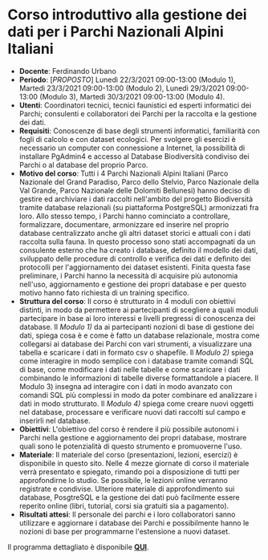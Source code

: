 # Corso introduttivo alla gestione dei dati per i Parchi Nazionali Alpini Italiani

* **Docente**: Ferdinando Urbano  
* **Periodo**: [*PROPOSTO*] Lunedì 22/3/2021 09:00-13:00 (Modulo 1), Martedì 23/3/2021 09:00-13:00 (Modulo 2), Lunedì 29/3/2021 09:00-13:00 (Modulo 3), Martedì 30/3/2021 09:00-13:00 (Modulo 4).  
* **Utenti**: Coordinatori tecnici, tecnici faunistici ed esperti informatici dei Parchi; consulenti e collaboratori dei Parchi per la raccolta e la gestione dei dati.  
* **Requisiti**: Conoscenze di base degli strumenti informatici, familiarità con fogli di calcolo e con dataset ecologici. Per svolgere gli esercizi è necessario un computer con connessione a Internet, la possibilità di installare PgAdmin4 e accesso al Database Biodiversità condiviso dei Parchi o al database del proprio Parco.  
* **Motivo del corso**: Tutti i 4 Parchi Nazionali Alpini Italiani (Parco Nazionale del Grand Paradiso, Parco dello Stelvio, Parco Nazionale della Val Grande, Parco Nazionale delle Dolomiti Bellunesi) hanno deciso di gestire ed archiviare i dati raccolti nell'ambito del progetto Biodiversità tramite database relazionali (su piattaforma PostgreSQL) armonizzati fra loro. Allo stesso tempo, i Parchi hanno cominciato a controllare, formalizzare, documentare, armonizzare ed inserire nel proprio database centralizzato anche gli altri dataset storici e attuali con i dati raccolta sulla fauna. In questo processo sono stati accompagnati da un consulente esterno che ha creato i database, definito il modello dei dati, sviluppato delle procedure di controllo e verifica dei dati e definito dei protocolli per l'aggiornamento dei dataset esistenti. Finita questa fase preliminare, i Parchi hanno la necessità di acquisire più autonomia nell'uso, aggiornamento e gestione dei propri database e per questo motivo hanno fato richiesta di un training specifico.  
* **Struttura del corso**:  Il corso è strutturato in 4 moduli con obiettivi distinti, in modo da permettere ai partecipanti di scegliere a quali moduli partecipare in base ai loro interessi e livelli pregressi di conoscenza dei database. Il *Modulo 1)* da ai partecipanti nozioni di base di gestione dei dati, spiega cosa è e come è fatto un database relazionale, mostra come collegarsi ai database dei Parchi con vari strumenti, a visualizzare una tabella e scaricare i dati in formato csv o shapefile. Il *Modulo 2)* spiega come interagire in modo semplice con i database tramite comandi SQL di base, come modificare i dati nelle tabelle e come scaricare i dati combinando le informazioni di tabelle diverse formattandole a piacere. Il Modulo 3) insegna ad interagire con i dati in modo avanzato con comandi SQL più complessi in modo da poter combinare ed analizzare i dati in modo strutturato. Il *Modulo 4)* spiega come creare nuovi oggetti nel database, processare e verificare nuovi dati raccolti sul campo e inserirli nel database.  
* **Obiettivi**: L'obiettivo del corso è rendere il più possibile autonomi i Parchi nella gestione e aggiornamento dei propri database, mostrare quali sono le potenzialità di questo strumento e promuoverne l'uso.  
* **Materiale**: Il materiale del corso (presentazioni, lezioni, esercizi) è disponibile in questo sito. Nelle 4 mezze giornate di corso il materiale verrà presentato e spiegato, rimando poi a disposizione di tutti per approfondirne lo studio. Se possibile, le lezioni online verranno registrate e condivise. Ulteriore materiale di approfondimento sui database, PosgtreSQL e la gestione dei dati può facilmente essere reperito online (libri, tutorial, corsi sia gratuiti sia a pagamento).  
* **Risultati attesi**: Il personale dei parchi e i loro collaboratori sanno utilizzare e aggiornare i database dei Parchi e possibilmente hanno le nozioni di base per programmarne l'estensione a nuovi dataset.  

Il programma dettagliato è disponibile [**QUI**](https://github.com/feurbano/gestione_dati_parchi/blob/master/programma.md).
